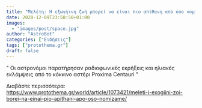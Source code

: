 ```yaml
---
title: "Μελέτη: Η εξωγήινη ζωή μπορεί να είναι πιο απίθανη από όσο νομίζαμε!"
date: 2020-12-09T23:50:50+01:00
images:
  - "images/post/space.jpg"
author: "AstroBot"
categories: ["Ειδήσεις"]
tags: ["protothema.gr"]
draft: false
---
```


" Οι αστρονόμοι παρατήρησαν ραδιοφωνικές εκρήξεις και ηλιακές εκλάμψεις από το κόκκινο αστέρι Proxima Centauri "

Διαβάστε περισσότερα: https://www.protothema.gr/world/article/1073421/meleti-i-exogiini-zoi-borei-na-einai-pio-apithani-apo-oso-nomizame/
